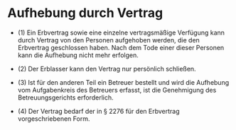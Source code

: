 # Aufhebung durch Vertrag

- (1) Ein Erbvertrag sowie eine einzelne vertragsmäßige Verfügung kann durch Vertrag von den Personen aufgehoben werden, die den Erbvertrag geschlossen haben. Nach dem Tode einer dieser Personen kann die Aufhebung nicht mehr erfolgen.

- (2) Der Erblasser kann den Vertrag nur persönlich schließen.

- (3) Ist für den anderen Teil ein Betreuer bestellt und wird die Aufhebung vom Aufgabenkreis des Betreuers erfasst, ist die Genehmigung des Betreuungsgerichts erforderlich.

- (4) Der Vertrag bedarf der in § 2276 für den Erbvertrag vorgeschriebenen Form.

